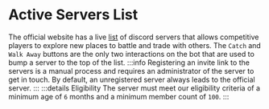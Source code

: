 # Active Servers List

The official website has a live [list](https://pokecord.org/active) of discord servers that allows competitive players to explore new places to battle and trade with others. The `Catch` and `Walk Away` buttons are the only two interactions on the bot that are used to bump a server to the top of the list. 
:::info
Registering an invite link to the servers is a manual process and requires an administrator of the server to get in touch. By default, an unregistered server always leads to the official server.
:::
:::details Eligibility
The server must meet our eligibility criteria of a minimum age of `6` months and a minimum member count of `100`.
:::